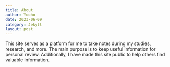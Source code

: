 ```yaml
---
title: About
author: Yooho
date: 2023-06-09
category: Jekyll
layout: post
---
```


This site serves as a platform for me to take notes during my studies, research, and more. The main purpose is to keep useful information for personal review. Additionally, I have made this site public to help others find valuable information.
